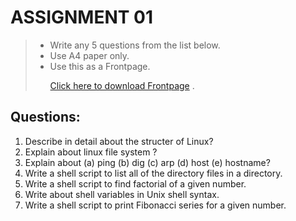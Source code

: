 # ASSIGNMENT 01

> - Write any 5 questions from the list below.
> - Use A4 paper only.
> - Use this as a Frontpage. <p> <a href="/DATA-STRUCTURE/AT.pdf" target="_blank">Click here to download Frontpage</a> .</p>

## Questions:
1. Describe in detail about the structer of Linux?
2. Explain about linux file system ?
3. Explain about (a) ping (b) dig (c) arp (d) host (e) hostname?
4. Write a shell script to list all of the directory files in a directory.
5. Write a shell script to find factorial of a given number.
6. Write about shell variables in Unix shell syntax.
7. Write a shell script to print Fibonacci series for a given number.  


<!--
# ASSIGNMENT 02
> - Write any 5 Questions from below .
> - Use A4 paper only.
> - Use this as a Frontpage. <p> <a href="/DATA-STRUCTURE/AT2.pdf" target="_blank">Click here to download Frontpage</a> .</p>

## Questions:
1. 
-->
